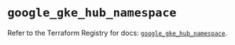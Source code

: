 # `google_gke_hub_namespace`

Refer to the Terraform Registry for docs: [`google_gke_hub_namespace`](https://registry.terraform.io/providers/hashicorp/google-beta/6.11.0/docs/resources/google_gke_hub_namespace).
